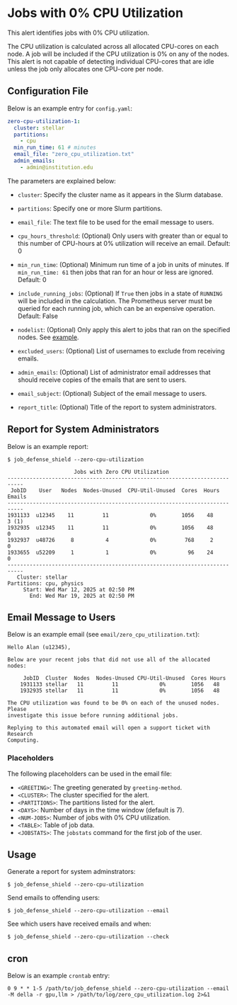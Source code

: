 # Jobs with 0% CPU Utilization

This alert identifies jobs with 0% CPU utilization.

The CPU utilization is calculated across all allocated CPU-cores on each node.
A job will be included if the CPU utilization is 0% on any of the nodes.
This alert is not capable of detecting individual CPU-cores that are idle unless
the job only allocates one CPU-core per node.

## Configuration File

Below is an example entry for `config.yaml`:

```yaml
zero-cpu-utilization-1:
  cluster: stellar
  partitions:
    - cpu
  min_run_time: 61 # minutes
  email_file: "zero_cpu_utilization.txt"
  admin_emails:
    - admin@institution.edu
```

The parameters are explained below:

- `cluster`: Specify the cluster name as it appears in the Slurm database.

- `partitions`: Specify one or more Slurm partitions.

- `email_file`: The text file to be used for the email message to users.

- `cpu_hours_threshold`: (Optional) Only users with greater than or equal to this number of CPU-hours at 0% utilization will receive an email. Default: 0

- `min_run_time`: (Optional) Minimum run time of a job in units of minutes. If `min_run_time: 61` then jobs that ran for an hour or less are ignored. Default: 0

- `include_running_jobs`: (Optional) If `True` then jobs in a state of `RUNNING` will be included in the calculation. The Prometheus server must be queried for each running job, which can be an expensive operation. Default: False

- `nodelist`: (Optional) Only apply this alert to jobs that ran on the specified nodes. See [example](../nodelist.md).

- `excluded_users`: (Optional) List of usernames to exclude from receiving emails.

- `admin_emails`: (Optional) List of administrator email addresses that should receive copies of the emails that are sent to users.

- `email_subject`: (Optional) Subject of the email message to users.

- `report_title`: (Optional) Title of the report to system administrators.

## Report for System Administrators

Below is an example report:

```
$ job_defense_shield --zero-cpu-utilization

                     Jobs with Zero CPU Utilization                          
---------------------------------------------------------------------------
 JobID    User   Nodes  Nodes-Unused  CPU-Util-Unused  Cores  Hours  Emails
---------------------------------------------------------------------------
1931133  u12345    11         11             0%        1056    48     3 (1)   
1932935  u12345    11         11             0%        1056    48     0   
1932937  u48726     8          4             0%         768     2     0   
1933655  u52209     1          1             0%          96    24     0   
---------------------------------------------------------------------------
   Cluster: stellar
Partitions: cpu, physics
     Start: Wed Mar 12, 2025 at 02:50 PM
       End: Wed Mar 19, 2025 at 02:50 PM
```

## Email Message to Users

Below is an example email (see `email/zero_cpu_utilization.txt`):

```
Hello Alan (u12345),

Below are your recent jobs that did not use all of the allocated nodes:

     JobID  Cluster  Nodes  Nodes-Unused CPU-Util-Unused  Cores Hours
    1931133 stellar   11         11             0%        1056   48 
    1932935 stellar   11         11             0%        1056   48 

The CPU utilization was found to be 0% on each of the unused nodes. Please
investigate this issue before running additional jobs.

Replying to this automated email will open a support ticket with Research
Computing.
```

### Placeholders

The following placeholders can be used in the email file:

- `<GREETING>`: The greeting generated by `greeting-method`.
- `<CLUSTER>`: The cluster specified for the alert.
- `<PARTITIONS>`: The partitions listed for the alert.
- `<DAYS>`: Number of days in the time window (default is 7).
- `<NUM-JOBS>`: Number of jobs with 0% CPU utilization.
- `<TABLE>`: Table of job data.
- `<JOBSTATS>`: The `jobstats` command for the first job of the user.

## Usage

Generate a report for system adminstrators:

```
$ job_defense_shield --zero-cpu-utilization
```

Send emails to offending users:

```
$ job_defense_shield --zero-cpu-utilization --email
```

See which users have received emails and when:

```
$ job_defense_shield --zero-cpu-utilization --check
```

## cron

Below is an example `crontab` entry:

```
0 9 * * 1-5 /path/to/job_defense_shield --zero-cpu-utilization --email -M della -r gpu,llm > /path/to/log/zero_cpu_utilization.log 2>&1
```
